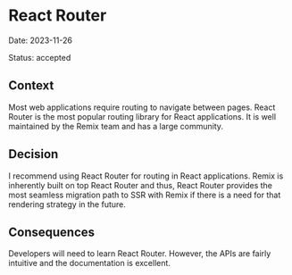 # React Router

Date: 2023-11-26

Status: accepted

## Context

Most web applications require routing to navigate between pages. React Router is the most popular routing library for React applications. It is well maintained by the Remix team and has a large community.

## Decision

I recommend using React Router for routing in React applications. Remix is inherently built on top React Router and thus, React Router provides the most seamless migration path to SSR with Remix if there is a need for that rendering strategy in the future.

## Consequences

Developers will need to learn React Router. However, the APIs are fairly intuitive and the documentation is excellent.
